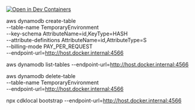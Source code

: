 [![Open in Dev Containers](https://img.shields.io/static/v1?label=Dev%20Containers&message=Open&color=blue&logo=visualstudiocode)](https://vscode.dev/redirect?url=vscode://ms-vscode-remote.remote-containers/cloneInVolume?url=https://github.com/kaito01234/dashboard-frontend)

aws dynamodb create-table \
 --table-name TemporaryEnvironment \
 --key-schema AttributeName=id,KeyType=HASH \
 --attribute-definitions AttributeName=id,AttributeType=S \
 --billing-mode PAY_PER_REQUEST \
 --endpoint-url=http://host.docker.internal:4566

aws dynamodb list-tables --endpoint-url=http://host.docker.internal:4566

aws dynamodb delete-table \
 --table-name TemporaryEnvironment \
 --endpoint-url=http://host.docker.internal:4566

npx cdklocal bootstrap --endpoint-url=http://host.docker.internal:4566
